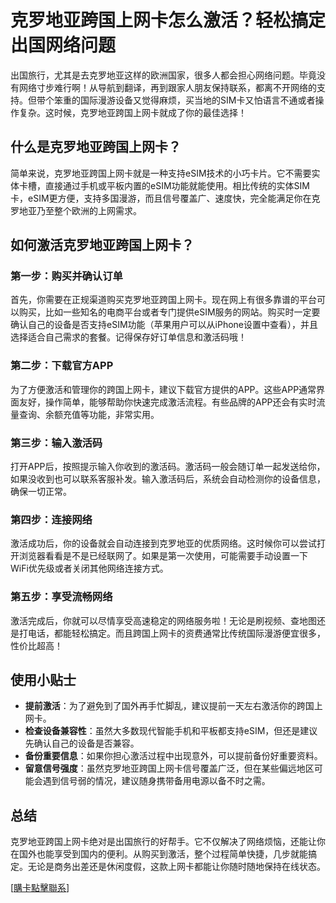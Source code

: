 # 克罗地亚跨国上网卡怎么激活？轻松搞定出国网络问题

出国旅行，尤其是去克罗地亚这样的欧洲国家，很多人都会担心网络问题。毕竟没有网络寸步难行啊！从导航到翻译，再到跟家人朋友保持联系，都离不开网络的支持。但带个笨重的国际漫游设备又觉得麻烦，买当地的SIM卡又怕语言不通或者操作复杂。这时候，克罗地亚跨国上网卡就成了你的最佳选择！

## 什么是克罗地亚跨国上网卡？

简单来说，克罗地亚跨国上网卡就是一种支持eSIM技术的小巧卡片。它不需要实体卡槽，直接通过手机或平板内置的eSIM功能就能使用。相比传统的实体SIM卡，eSIM更方便，支持多国漫游，而且信号覆盖广、速度快，完全能满足你在克罗地亚乃至整个欧洲的上网需求。

## 如何激活克罗地亚跨国上网卡？

### 第一步：购买并确认订单
首先，你需要在正规渠道购买克罗地亚跨国上网卡。现在网上有很多靠谱的平台可以购买，比如一些知名的电商平台或者专门提供eSIM服务的网站。购买时一定要确认自己的设备是否支持eSIM功能（苹果用户可以从iPhone设置中查看），并且选择适合自己需求的套餐。记得保存好订单信息和激活码哦！

### 第二步：下载官方APP
为了方便激活和管理你的跨国上网卡，建议下载官方提供的APP。这些APP通常界面友好，操作简单，能够帮助你快速完成激活流程。有些品牌的APP还会有实时流量查询、余额充值等功能，非常实用。

### 第三步：输入激活码
打开APP后，按照提示输入你收到的激活码。激活码一般会随订单一起发送给你，如果没收到也可以联系客服补发。输入激活码后，系统会自动检测你的设备信息，确保一切正常。

### 第四步：连接网络
激活成功后，你的设备就会自动连接到克罗地亚的优质网络。这时候你可以尝试打开浏览器看看是不是已经联网了。如果是第一次使用，可能需要手动设置一下WiFi优先级或者关闭其他网络连接方式。

### 第五步：享受流畅网络
激活完成后，你就可以尽情享受高速稳定的网络服务啦！无论是刷视频、查地图还是打电话，都能轻松搞定。而且跨国上网卡的资费通常比传统国际漫游便宜很多，性价比超高！

## 使用小贴士

- **提前激活**：为了避免到了国外再手忙脚乱，建议提前一天左右激活你的跨国上网卡。
- **检查设备兼容性**：虽然大多数现代智能手机和平板都支持eSIM，但还是建议先确认自己的设备是否兼容。
- **备份重要信息**：如果你担心激活过程中出现意外，可以提前备份好重要资料。
- **留意信号强度**：虽然克罗地亚跨国上网卡信号覆盖广泛，但在某些偏远地区可能会遇到信号弱的情况，建议随身携带备用电源以备不时之需。

## 总结

克罗地亚跨国上网卡绝对是出国旅行的好帮手。它不仅解决了网络烦恼，还能让你在国外也能享受到国内的便利。从购买到激活，整个过程简单快捷，几步就能搞定。无论是商务出差还是休闲度假，这款上网卡都能让你随时随地保持在线状态。

[[購卡點擊聯系](https://t.me/s/esim1088)]